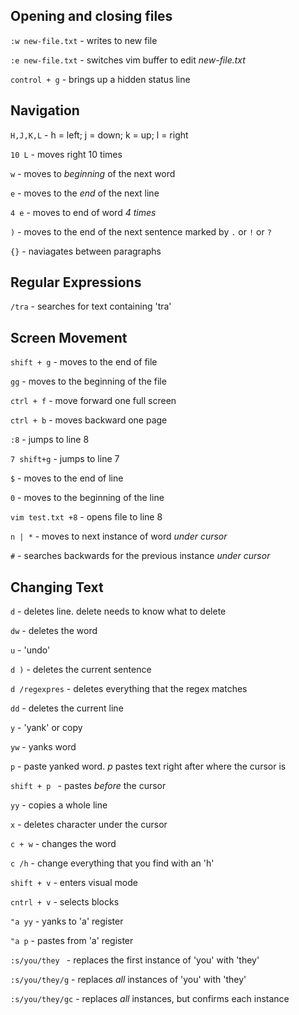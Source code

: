 ## Opening and closing files

`:w new-file.txt` - writes to new file

`:e new-file.txt` - switches vim buffer to edit *new-file.txt*

`control + g`     - brings up a hidden status line

## Navigation

`H,J,K,L`         -  h = left; j = down; k = up; l = right

`10 L`            - moves right 10 times

`w`               - moves to *beginning* of the next word

`e`               - moves to the *end* of the next line

`4 e`             - moves to end of word *4 times*

` ) `             - moves to the end of the next sentence marked by `.` or `!` or `?`

` {} `            - naviagates between paragraphs


## Regular Expressions

`/tra` 		  - searches for text containing 'tra'

## Screen Movement

`shift + g`      - moves to the end of file

`gg`		 - moves to the beginning of the file

`ctrl + f` 	 - move forward one full screen

`ctrl + b`	 - moves backward one page

`:8` 		 - jumps to line 8

`7 shift+g`	 - jumps to line 7

`$` 		 - moves to the end of line

`0`		 - moves to the beginning of the line

`vim test.txt +8` - opens file to line 8

`n | *`  	  - moves to next instance of word *under cursor*

`#` 		  - searches backwards for the previous instance *under cursor*

## Changing Text

`d`		 - deletes line. delete needs to know what to delete

`dw`		 - deletes the word

`u`		 - 'undo'

`d )`		 - deletes the current sentence

`d /regexpres`   - deletes everything that the regex matches

`dd`		 - deletes the current line

`y`		 - 'yank' or copy

`yw`		 - yanks word

`p`		 - paste yanked word. *p* pastes text right after where the cursor is

`shift + p ` 	 - pastes *before* the cursor

`yy`		 - copies a whole line

`x`		 - deletes character under the cursor

`c + w`		 - changes the word

`c /h`		 - change everything that you find with an 'h'

`shift + v`	 - enters visual mode 

`cntrl + v`	 - selects blocks

`"a yy` 	 - yanks to 'a' register

`"a p` 	 - pastes from 'a' register

`:s/you/they `  - replaces the first instance of 'you' with 'they'

`:s/you/they/g` - replaces *all* instances of 'you' with 'they'

`:s/you/they/gc` - replaces *all* instances, but confirms each instance



